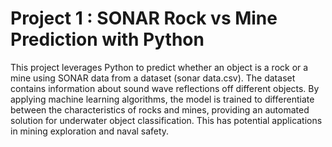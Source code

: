 # Project 1 : SONAR Rock vs Mine Prediction with Python

This project leverages Python to predict whether an object is a rock or a mine using SONAR data from a dataset (sonar data.csv). The dataset contains information about sound wave reflections off different objects. By applying machine learning algorithms, the model is trained to differentiate between the characteristics of rocks and mines, providing an automated solution for underwater object classification. This has potential applications in mining exploration and naval safety.

